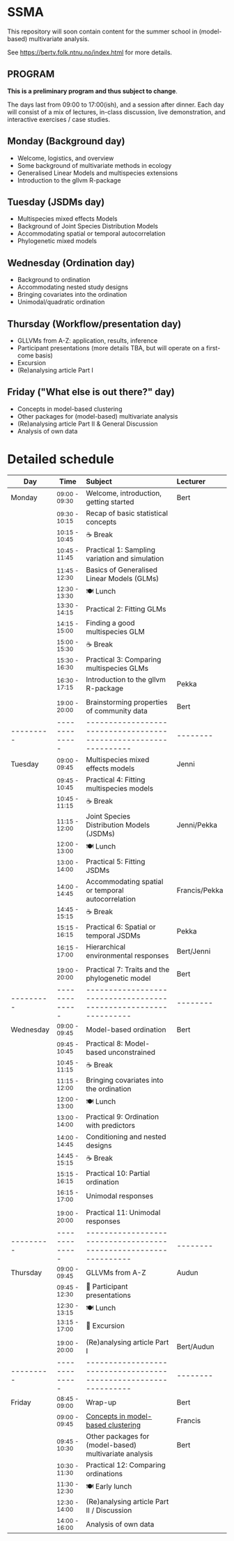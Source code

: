 # SSMA
This repository will soon contain content for the summer school in (model-based) multivariate analysis.

See https://bertv.folk.ntnu.no/index.html for more details.

## PROGRAM
**This is a preliminary program and thus subject to change**.

The days last from 09:00 to 17:00(ish), and a session after dinner. Each day will consist of a mix of lectures, in-class discussion, live demonstration, and interactive exercises / case studies.

## Monday (Background day)
* Welcome, logistics, and overview
* Some background of multivariate methods in ecology
* Generalised Linear Models and multispecies extensions
* Introduction to the gllvm R-package

## Tuesday (JSDMs day)
* Multispecies mixed effects Models
* Background of Joint Species Distribution Models
* Accommodating spatial or temporal autocorrelation
* Phylogenetic mixed models

## Wednesday (Ordination day)
* Background to ordination
* Accommodating nested study designs
* Bringing covariates into the ordination
* Unimodal/quadratic ordination 

## Thursday (Workflow/presentation day)
* GLLVMs from A-Z: application, results, inference
* Participant presentations (more details TBA, but will operate on a first-come basis) 
* Excursion
* (Re)analysing article Part I

## Friday ("What else is out there?" day)
* Concepts in model-based clustering
* Other packages for (model-based) multivariate analysis
* (Re)analysing article Part II & General Discussion
* Analysis of own data

# Detailed schedule
|   Day   |Time         |Subject                                                         |Lecturer|
|---------|-------------|:---------------------------------------------------------------|:-------|
|Monday   |<sub>09:00 - 09:30</sub>| Welcome, introduction, getting started              |Bert    |
|         |<sub>09:30 - 10:15</sub>| Recap of basic statistical concepts                 |        |
|         |<sub>10:15 - 10:45</sub>| ☕ Break                                             |        |
|         |<sub>10:45 - 11:45</sub>| Practical 1: Sampling variation and simulation      |        |
|         |<sub>11:45 - 12:30</sub>| Basics of Generalised Linear Models (GLMs)          |        | <!-- distributions and such-->
|         |<sub>12:30 - 13:30</sub>| 🍽 Lunch                                            |        |
|         |<sub>13:30 - 14:15</sub>| Practical 2: Fitting GLMs                           |        |
|         |<sub>14:15 - 15:00</sub>| Finding a good multispecies GLM                     |        |<!-- what it means to have multiple species -->
|         |<sub>15:00 - 15:30</sub>| ☕ Break                                             |        |
|         |<sub>15:30 - 16:30</sub>| Practical 3: Comparing multispecies GLMs            |        | <!-- model selection, hypo testing ?-->
|         |<sub>16:30 - 17:15</sub>| Introduction to the gllvm R-package                 |Pekka   |
|         |             |          |                                                     |        |
|         |<sub>19:00 - 20:00</sub>| Brainstorming properties of community data          |Bert    |
|---------|-------------|----------------------------------------------------------------|--------|
|Tuesday  |<sub>09:00 - 09:45</sub>| Multispecies mixed effects models                   |Jenni   |
|         |<sub>09:45 - 10:45</sub>| Practical 4: Fitting multispecies models            |        |
|         |<sub>10:45 - 11:15</sub>| ☕ Break                                             |        |
|         |<sub>11:15 - 12:00</sub>| Joint Species Distribution Models (JSDMs)           |Jenni/Pekka|
|         |<sub>12:00 - 13:00</sub>| 🍽 Lunch                                            |        |
|         |<sub>13:00 - 14:00</sub>| Practical 5: Fitting JSDMs                          |        |
|         |<sub>14:00 - 14:45</sub>| Accommodating spatial or temporal autocorrelation   |Francis/Pekka|
|         |<sub>14:45 - 15:15</sub>| ☕ Break                                             |        |
|         |<sub>15:15 - 16:15</sub>| Practical 6: Spatial or temporal JSDMs              |Pekka   |
|         |<sub>16:15 - 17:00</sub>| Hierarchical environmental responses                |Bert/Jenni|
|         |             |          |                                                     |        |
|         |<sub>19:00 - 20:00</sub>| Practical 7: Traits and the phylogenetic model      |Bert    |
|---------|-------------|----------------------------------------------------------------|--------|
|Wednesday|<sub>09:00 - 09:45</sub>| Model-based ordination                              |Bert    |
|         |<sub>09:45 - 10:45</sub>| Practical 8: Model-based unconstrained              |        |
|         |<sub>10:45 - 11:15</sub>| ☕ Break                                             |        |
|         |<sub>11:15 - 12:00</sub>| Bringing covariates into the ordination             |        |
|         |<sub>12:00 - 13:00</sub>| 🍽 Lunch                                            |        |
|         |<sub>13:00 - 14:00</sub>| Practical 9: Ordination with predictors             |        |
|         |<sub>14:00 - 14:45</sub>| Conditioning and nested designs                     |        |
|         |<sub>14:45 - 15:15</sub>| ☕ Break                                             |        |
|         |<sub>15:15 - 16:15</sub>| Practical 10: Partial ordination                    |        | <!-- bringing together 3 formula interfaces, and the ideas of partial, residual ordination, and accommodating nested designs -->
|         |<sub>16:15 - 17:00</sub>| Unimodal responses                                  |        |
|         |             |          |                                                     |        |
|         |<sub>19:00 - 20:00</sub>| Practical 11: Unimodal responses                    |        |
|---------|-------------|----------------------------------------------------------------|--------|
|Thursday |<sub>09:00 - 09:45</sub>| GLLVMs from A-Z                                     |Audun   |
|         |<sub>09:45 - 12:30</sub>| 🎤 Participant presentations                        |        |
|         |<sub>12:30 - 13:15</sub>| 🍽 Lunch                                            |        |
|         |<sub>13:15 - 17:00</sub>| 🚶 Excursion                                        |        |
|         |             |          |                                                     |        |
|         |<sub>19:00 - 20:00</sub>| (Re)analysing article Part I                        |Bert/Audun|
|---------|-------------|----------------------------------------------------------------|--------|
|Friday   |<sub>08:45 - 09:00</sub>| Wrap-up                                             |Bert    |
|         |<sub>09:00 - 09:45</sub>| [Concepts in model-based clustering](https://github.com/BertvanderVeen/SSMA/blob/main/Friday/modelbasedclustering.pdf)                  |Francis |
|         |<sub>09:45 - 10:30</sub>| Other packages for (model-based) multivariate analysis|Bert  |
|         |<sub>10:30 - 11:30</sub>| Practical 12: Comparing ordinations                 |        |
|         |<sub>11:30 - 12:30</sub>| 🍽 Early lunch                                      |        |
|         |<sub>12:30 - 14:00</sub>| (Re)analysing article Part II / Discussion          |        |
|         |<sub>14:00 - 16:00</sub>| Analysis of own data                                |        |



<!-- auxiliary topics 
a) How to choose an ordination
b) Cross-validation and prediction
c) Similarity of JSDMs, ordination, and what we can learn from each other
d) Random canonical coefficients

-->
